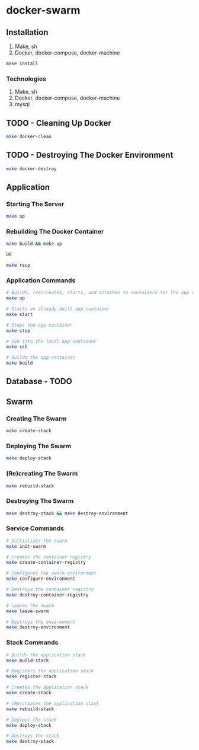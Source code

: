 # docker-swarm

## Installation

1. Make, sh
2. Docker, docker-compose, docker-machine

```Bash
make install
```

### Technologies
1. Make, sh
2. Docker, docker-compose, docker-machine
3. mysql

## TODO - Cleaning Up Docker
```Bash
make docker-clean
```

## TODO - Destroying The Docker Environment
```Bash
make docker-destroy
```

## Application

### Starting The Server

```Bash
make up
```

### Rebuilding The Docker Container

```Bash
make build && make up

OR

make reup
```

### Application Commands

```Bash
# Builds, (re)creates, starts, and attaches to containers for the app container.
make up

# Starts an already built app container
make start

# Stops the app container
make stop

# SSH into the local app container
make ssh

# Builds the app container
make build
```

## Database - TODO


## Swarm

### Creating The Swarm

```Bash
make create-stack
```

### Deploying The Swarm

```Bash
make deploy-stack
```

### (Re)creating The Swarm

```Bash
make rebuild-stack
```

### Destroying The Swarm

```Bash
make destroy-stack && make destroy-environment
```

### Service Commands
```Bash
# Initializes the swarm
make init-swarm

# Creates the container registry
make create-container-registry

# Configures the swarm environment
make configure-environment

# Destroys the container registry
make destroy-container-registry

# Leaves the swarm
make leave-swarm

# Destroys the environment
make destroy-environment
```


### Stack Commands
```Bash
# Builds the application stack
make build-stack

# Registers the application stack
make register-stack

# Creates the application stack
make create-stack

# (Re)creates the application stack
make rebuild-stack

# Deploys the stack
make deploy-stack

# Destroys the stack
make destroy-stack
```
